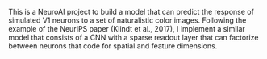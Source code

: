 This is a NeuroAI project to build a model that can predict the response of simulated V1 neurons to a set of naturalistic color images. Following the example of the NeurIPS paper (Klindt et al., 2017), I implement a similar model that consists of a CNN with a sparse readout layer that can factorize between neurons that code for spatial and feature dimensions.
